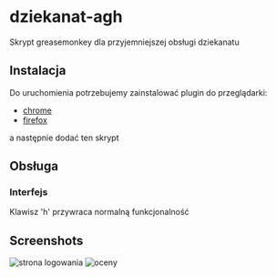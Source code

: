 # dziekanat-agh

Skrypt greasemonkey dla przyjemniejszej obsługi dziekanatu

## Instalacja

Do uruchomienia potrzebujemy zainstalować plugin do przeglądarki:
* [chrome](https://chrome.google.com/webstore/detail/tampermonkey/dhdgffkkebhmkfjojejmpbldmpobfkfo)
* [firefox](https://addons.mozilla.org/pl/firefox/addon/greasemonkey)

a następnie dodać ten skrypt

## Obsługa

### Interfejs
Klawisz 'h' przywraca normalną funkcjonalność

## Screenshots
![strona logowania](http://i.imgur.com/sImLWG7.png "strona logowania")
![oceny](http://i.imgur.com/sm0hLbH.png "oceny")
